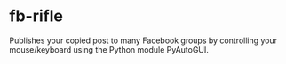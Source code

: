 # fb-rifle
Publishes your copied post to many Facebook groups by controlling your mouse/keyboard using the Python module PyAutoGUI.
